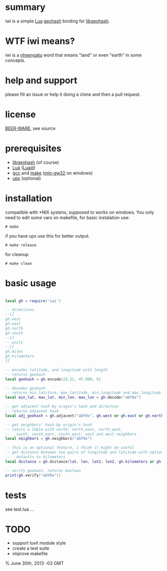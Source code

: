 # summary

iwi is a simple [Lua](http://www.lua.org/) [geohash](http://en.wikipedia.org/wiki/Geohash) binding for [libgeohash](https://github.com/lyokato/libgeohash).

# WTF iwi means?

iwi is a [nheengatu](http://en.wikipedia.org/wiki/Nheengatu_language) word that means "land" or even "earth" in some concepts.

# help and support

please fill an issue or help it doing a clone and then a pull request.

# license

[BEER-WARE](http://en.wikipedia.org/wiki/Beerware), see source

# prerequisites

+ [libgeohash](https://github.com/lyokato/libgeohash) (of course) 
+ [Lua](http://www.lua.org/) ([Luajit](http://luajit.org/))
+ [gcc](http://gcc.gnu.org/) and [make](http://www.gnu.org/software/make/) ([min-gw32](http://sourceforge.net/projects/mingw/files/MinGW/) on windows)
+ [upx](http://upx.sourceforge.net/) (optional)

# installation

compatible with *NIX systens, supposed to works on windows. You only need to edit some vars on makefile, for basic instalation use:

    # make

if you have upx use this for better output.
  
    # make release
  
for cleanup

    # make clean
  
# basic usage

```lua

local gh = require('iwi')

-- directions
--[[
gh.west
gh.east
gh.north
gh.south
--]]
-- units
--[[
gh.miles
gh.kilometers
]]

-- encodes latitude, and longitude with length
-- returns geohash
local geohash = gh.encode(23.11, 47.999, 5)

-- decodes geohash
-- returns min_latiture, max_latitude, min_longitude and max_longitude 
local min_lat, max_lat, min_lon, max_lon = gh.decode("abY9x")

-- get adjacent hash by origin's hash and direction
-- returns adjacent hash
local adj_geohash = gh.adjacent("abY9x", gh.west or gh.east or gh.north or gh.south)

-- get neighbors' hash by origin's hash
-- return a table with north, north_east, north_west, 
--   south, south_east, south_west, east and west neighbors
local neighbors = gh.neighbors("abY9x")

-- this is an optional feature, i think it might be useful
-- get distance between two pairs of longitude and latitude with optional unit,
--   defaults to kilometers
local distance = gh.distance(lat, lon, lat2, lon2, gh.kilometers or gh.miles or nil)

-- verify geohash, returns boolean
print(gh.verify("abY9x"))

``` 

# tests

see test.lua ...

# TODO

+ support luvit module style
+ create a test suite
+ improve makefile

% June 30th, 2013 -03 GMT
